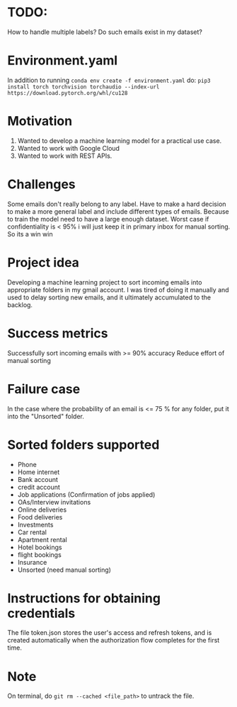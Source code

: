 # TODO: 
How to handle multiple labels? Do such emails exist in my dataset?

# Environment.yaml
In addition to running `conda env create -f environment.yaml`
do: `pip3 install torch torchvision torchaudio --index-url https://download.pytorch.org/whl/cu128`

# Motivation
1) Wanted to develop a machine learning model for a practical use case.
2) Wanted to work with Google Cloud
3) Wanted to work with REST APIs.

# Challenges
Some emails don't really belong to any label. Have to make a hard decision to make a more general label and include
different types of emails. Because to train the model need to have a large enough dataset. Worst case if confidentiality is < 95%
i will just keep it in primary inbox for manual sorting. So its a win win

# Project idea
Developing a machine learning project to sort incoming emails into appropriate folders in my gmail account.
I was tired of doing it manually and used to delay sorting new emails, and it ultimately accumulated to the backlog.

# Success metrics
Successfully sort incoming emails with >= 90% accuracy
Reduce effort of manual sorting

# Failure case
In the case where the probability of an email is <= 75 % for any folder, put it into the "Unsorted" folder.

# Sorted folders supported
- Phone
- Home internet
- Bank account
- credit account
- Job applications (Confirmation of jobs applied)
- OAs/Interview invitations
- Online deliveries
- Food deliveries
- Investments
- Car rental
- Apartment rental
- Hotel bookings
- flight bookings
- Insurance
- Unsorted (need manual sorting)

# Instructions for obtaining credentials
The file token.json stores the user's access and refresh tokens, and is
created automatically when the authorization flow completes for the first
time.

# Note
On terminal, do `git rm --cached <file_path>` to untrack the file.